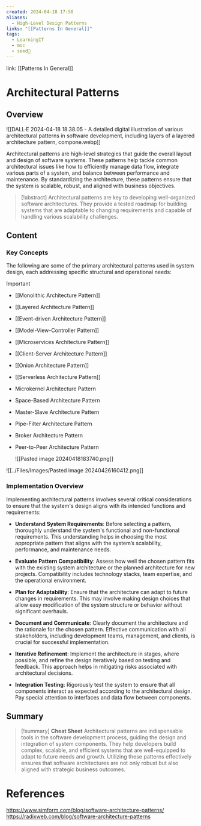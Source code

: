 ```yaml
---
created: 2024-04-18 17:58
aliases:
  - High-Level Design Patterns
links: "[[Patterns In General]]"
tags:
  - LearningIT
  - moc
  - seed🌱
---
```

link: [[Patterns In General]]

# Architectural Patterns

## Overview

![[DALL·E 2024-04-18 18.38.05 - A detailed digital illustration of various architectural patterns in software development, including layers of a layered architecture pattern, compone.webp]]

Architectural patterns are high-level strategies that guide the overall layout and design of software systems. These patterns help tackle common architectural issues like how to efficiently manage data flow, integrate various parts of a system, and balance between performance and maintenance. By standardizing the architecture, these patterns ensure that the system is scalable, robust, and aligned with business objectives.

>[!abstract]
>Architectural patterns are key to developing well-organized software architectures. They provide a tested roadmap for building systems that are adaptable to changing requirements and capable of handling various scalability challenges.

## Content

### Key Concepts

The following are some of the primary architectural patterns used in system design, each addressing specific structural and operational needs:

> [!important]
> - [[Monolithic Architecture Pattern]]
> - [[Layered Architecture Pattern]]
> - [[Event-driven Architecture Pattern]]
> - [[Model-View-Controller Pattern]]
> - [[Microservices Architecture Pattern]]
> - [[Client-Server Architecture Pattern]]
> - [[Onion Architecture Pattern]]
> - [[Serverless Architecture Pattern]]
> - Microkernel Architecture Pattern
> - Space-Based Architecture Pattern
> - Master-Slave Architecture Pattern
> - Pipe-Filter Architecture Pattern
> - Broker Architecture Pattern
> - Peer-to-Peer Architecture Pattern
>   
>   ![[Pasted image 20240418183740.png]]

![[../Files/Images/Pasted image 20240426160412.png]]
### Implementation Overview

Implementing architectural patterns involves several critical considerations to ensure that the system's design aligns with its intended functions and requirements:

- **Understand System Requirements**: Before selecting a pattern, thoroughly understand the system's functional and non-functional requirements. This understanding helps in choosing the most appropriate pattern that aligns with the system’s scalability, performance, and maintenance needs.
    
- **Evaluate Pattern Compatibility**: Assess how well the chosen pattern fits with the existing system architecture or the planned architecture for new projects. Compatibility includes technology stacks, team expertise, and the operational environment.
    
- **Plan for Adaptability**: Ensure that the architecture can adapt to future changes in requirements. This may involve making design choices that allow easy modification of the system structure or behavior without significant overhauls.
    
- **Document and Communicate**: Clearly document the architecture and the rationale for the chosen pattern. Effective communication with all stakeholders, including development teams, management, and clients, is crucial for successful implementation.
    
- **Iterative Refinement**: Implement the architecture in stages, where possible, and refine the design iteratively based on testing and feedback. This approach helps in mitigating risks associated with architectural decisions.
    
- **Integration Testing**: Rigorously test the system to ensure that all components interact as expected according to the architectural design. Pay special attention to interfaces and data flow between components.


## Summary

>[!summary] **Cheat Sheet**
>Architectural patterns are indispensable tools in the software development process, guiding the design and integration of system components. They help developers build complex, scalable, and efficient systems that are well-equipped to adapt to future needs and growth. Utilizing these patterns effectively ensures that software architectures are not only robust but also aligned with strategic business outcomes.

# References

https://www.simform.com/blog/software-architecture-patterns/
https://radixweb.com/blog/software-architecture-patterns